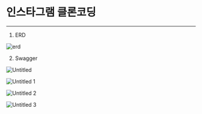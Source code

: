 # 인스타그램 클론코딩

---

1. ERD

![erd](https://github.com/0702Yoon/yoonsatgram/assets/120346721/80c293f1-05ef-4328-a2a0-bfac973b535a)


2. Swagger

![Untitled](https://github.com/0702Yoon/yoonsatgram/assets/120346721/52280a99-5d65-4607-a2b7-bb2a35055d8b)

![Untitled 1](https://github.com/0702Yoon/yoonsatgram/assets/120346721/e27b8dc8-4827-48d0-9231-2f5deaaf577c)

![Untitled 2](https://github.com/0702Yoon/yoonsatgram/assets/120346721/696f11d5-3907-4fba-bc54-c53b4842dba4)

![Untitled 3](https://github.com/0702Yoon/yoonsatgram/assets/120346721/6a1e57c2-68db-4dec-be39-e4262e13dfbc)
